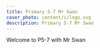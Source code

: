 ```yaml
---
title: Primary 5-7 Mr Swan
cover_photo: content/i/logo.svg
description: Primary 5-7 Mr Swan
---
```

Welcome to P5-7 with Mr Swan